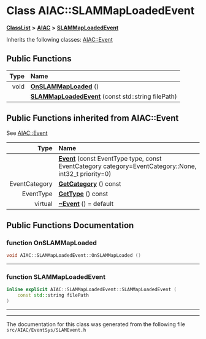 

# Class AIAC::SLAMMapLoadedEvent



[**ClassList**](annotated.md) **>** [**AIAC**](namespaceAIAC.md) **>** [**SLAMMapLoadedEvent**](classAIAC_1_1SLAMMapLoadedEvent.md)








Inherits the following classes: [AIAC::Event](classAIAC_1_1Event.md)






















































## Public Functions

| Type | Name |
| ---: | :--- |
|  void | [**OnSLAMMapLoaded**](#function-onslammaploaded) () <br> |
|   | [**SLAMMapLoadedEvent**](#function-slammaploadedevent) (const std::string filePath) <br> |


## Public Functions inherited from AIAC::Event

See [AIAC::Event](classAIAC_1_1Event.md)

| Type | Name |
| ---: | :--- |
|   | [**Event**](classAIAC_1_1Event.md#function-event) (const EventType type, const EventCategory category=EventCategory::None, int32\_t priority=0) <br> |
|  EventCategory | [**GetCategory**](classAIAC_1_1Event.md#function-getcategory) () const<br> |
|  EventType | [**GetType**](classAIAC_1_1Event.md#function-gettype) () const<br> |
| virtual  | [**~Event**](classAIAC_1_1Event.md#function-event) () = default<br> |






















































## Public Functions Documentation




### function OnSLAMMapLoaded 

```C++
void AIAC::SLAMMapLoadedEvent::OnSLAMMapLoaded () 
```




<hr>



### function SLAMMapLoadedEvent 

```C++
inline explicit AIAC::SLAMMapLoadedEvent::SLAMMapLoadedEvent (
    const std::string filePath
) 
```




<hr>

------------------------------
The documentation for this class was generated from the following file `src/AIAC/EventSys/SLAMEvent.h`

